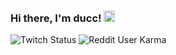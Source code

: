 ### Hi there, I'm ducc! <img src="https://c.tenor.com/zTKB-sgR15sAAAAM/smile-eyes-smiley.gif" width="18px">
![Twitch Status](https://img.shields.io/twitch/status/duckygamer_13?label=duckygamer_13&style=social) 
![Reddit User Karma](https://img.shields.io/reddit/user-karma/combined/Ducky_Gamer_13?label=%2Fu%2FDucky_Gamer_13&style=social)

<!--
**Duckygamer13/Duckygamer13** is a ✨ _special_ ✨ repository because its `README.md` (this file) appears on your GitHub profile.

Here are some ideas to get you started:

- 🔭 I’m currently working on ...
- 🌱 I’m currently learning ...
- 👯 I’m looking to collaborate on ...
- 🤔 I’m looking for help with ...
- 💬 Ask me about ...
- 📫 How to reach me: ...
- 😄 Pronouns: ...
- ⚡ Fun fact: ...
-->
